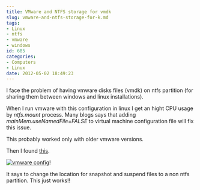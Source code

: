 ```yaml
---
title: VMware and NTFS storage for vmdk
slug: vmware-and-ntfs-storage-for-k.md
tags:
- Linux
- ntfs
- vmware
- windows
id: 685
categories:
- Computers
- Linux
date: 2012-05-02 18:49:23
---
```


I face the problem of having vmware disks files (vmdk) on ntfs partition (for sharing them between windows and linux installations).

When I run vmware with this configuration in linux I get an hight CPU usage by _ntfs.mount_ process. Many blogs says that adding _mainMem.useNamedFile=FALSE_ to virtual machine configuration file will fix this issue.

This probably worked only with older vmware versions.

Then I found [this](http://www.ajopaul.com/2011/07/22/ubuntu-vmware-and-mount-ntfs-high-cpu-usage-fix/).

[![vmware config](/images/2012/05/screenshot.png "vmware config")](/images/2012/05/screenshot.png)!

It says to change the location for snapshot and suspend files to a non ntfs partition. This just works!!
